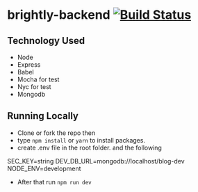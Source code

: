 # brightly-backend [![Build Status](https://travis-ci.com/uncleabbey/brightly-backend.svg?branch=develop)](https://travis-ci.com/uncleabbey/brightly-backend)


## Technology Used

- Node
- Express
- Babel
- Mocha for test
- Nyc for test 
- Mongodb


## Running Locally

- Clone or fork the repo then 
- type `npm install` or `yarn` to install packages. 
- create .env file in the root folder. and the following

SEC_KEY=string
DEV_DB_URL=mongodb://localhost/blog-dev
NODE_ENV=development

- After that run `npm run dev`